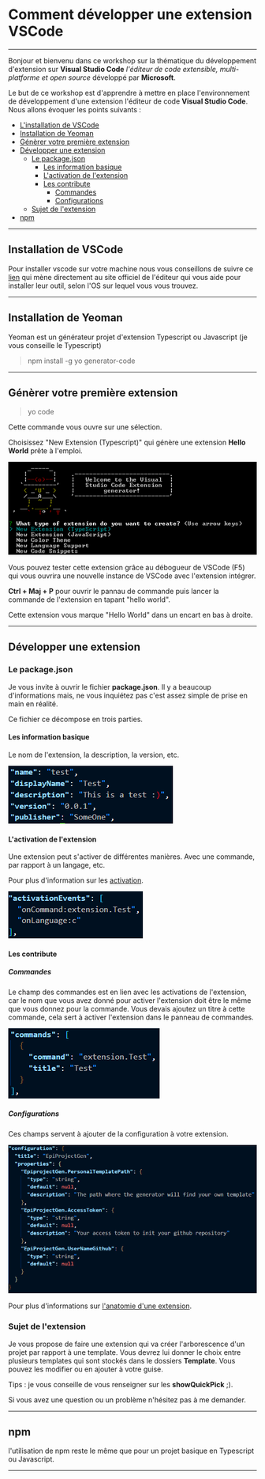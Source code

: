 # Comment développer une extension VSCode

---

Bonjour et bienvenu dans ce workshop sur la thématique du développement d'extension sur **Visual Studio Code** _l'éditeur de code extensible, multi-platforme et open source_ développé par **Microsoft**.

Le but de ce workshop est d'apprendre à mettre en place l'environnement de développement d'une extension l'éditeur de code **Visual Studio Code**.
Nous allons évoquer les points suivants :

- [L'installation de VSCode](#Installation-de-VSCode)
- [Installation de Yeoman](#Installation-de-Yeoman)
- [Génèrer votre première extension](#Génèrer-votre-première-extension)
- [Développer une extension](#Développer-une-extension)
  - [Le package.json](#Le-package.json)
    - [Les information basique](#Les-information-basique)
    - [L'activation de l'extension](#L'activation-de-l'extension)
    - [Les contribute](#Les-contribute)
      - [Commandes](#Commandes)
      - [Configurations](#Configurations)
  - [Sujet de l'extension](#Sujet-de-l'extension)
- [npm](#npm)

---

## Installation de VSCode

Pour installer vscode sur votre machine nous vous conseillons de suivre ce [lien](https://code.visualstudio.com/download) qui mène directement au site officiel de l'éditeur qui vous aide pour installer leur outil, selon l'OS sur lequel vous vous trouvez.

---

## Installation de Yeoman

Yeoman est un générateur projet d'extension Typescript ou Javascript (je vous conseille le Typescript)

> npm install -g yo generator-code

---

## Génèrer votre première extension

> yo code

Cette commande vous ouvre sur une sélection.

Choisissez "New Extension (Typescript)" qui génère une extension **Hello World** prête à l'emploi.

![yeoman](images/yocode.png)

Vous pouvez tester cette extension grâce au débogueur de VSCode (F5) qui vous ouvrira une nouvelle instance de VSCode avec l'extension intégrer.

**Ctrl + Maj + P** pour ouvrir le pannau de commande puis lancer la commande de l'extension en tapant "hello world".

Cette extension vous marque "Hello World" dans un encart en bas à droite.

---

## Développer une extension

### Le package.json

Je vous invite à ouvrir le fichier **package.json**. Il y a beaucoup d'informations mais, ne vous inquiétez pas c'est assez simple de prise en main en réalité.

Ce fichier ce décompose en trois parties.

#### Les information basique

Le nom de l'extension, la description, la version, etc.

![IDs](images/IDs.PNG)

#### L'activation de l'extension

Une extension peut s'activer de différentes manières. Avec une commande, par rapport à un langage, etc.

Pour plus d'information sur les [activation](https://code.visualstudio.com/api/references/activation-events).

![activators](images/Activators.PNG)

#### Les contribute

##### Commandes

Le champ des commandes est en lien avec les activations de l'extension, car le nom que vous avez donné pour activer l'extension doit être le même que vous donnez pour la commande. Vous devais ajoutez un titre à cette commande, cela sert à activer l'extension dans le panneau de commandes.

![Commands](images/Commands.PNG)

##### Configurations

Ces champs servent à ajouter de la configuration à votre extension.

![Configuration](images/Configuration.PNG)

Pour plus d'informations sur [l'anatomie d'une extension](https://code.visualstudio.com/api/get-started/extension-anatomy).

### Sujet de l'extension

Je vous propose de faire une extension qui va créer l'arborescence d'un projet par rapport à une template. Vous devrez lui donner le choix entre plusieurs templates qui sont stockés dans le dossiers **Template**. Vous pouvez les modifier ou en ajouter à votre guise.

Tips : je vous conseille de vous renseigner sur les **showQuickPick** ;).

Si vous avez une question ou un problème n'hésitez pas à me demander.

---

## npm

l'utilisation de npm reste le même que pour un projet basique en Typescript ou Javascript.

---
